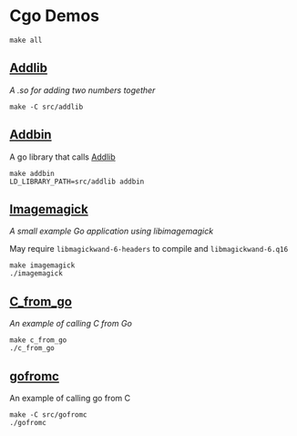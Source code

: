 # Cgo Demos

`make all`

## [Addlib](src/addlib)

_A .so for adding two numbers together_

```shell
make -C src/addlib
```

## [Addbin](cmd/addbin)
A go library that calls [Addlib](#Addlib)

```
make addbin
LD_LIBRARY_PATH=src/addlib addbin
```

## [Imagemagick](cmd/imagemagick)
_A small example Go application using libimagemagick_

May require `libmagickwand-6-headers` to compile and `libmagickwand-6.q16`

```shell
make imagemagick
./imagemagick
```

## [C_from_go](cmd/c_from_go)
_An example of calling C from Go_

```shell
make c_from_go
./c_from_go
```

## [gofromc](src/gofromc)
An example of calling go from C

```shell
make -C src/gofromc
./gofromc
```
